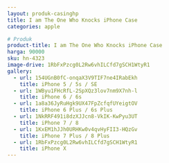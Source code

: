 ```yaml
---
layout: produk-casinghp
title: I am The One Who Knocks iPhone Case
categories: apple

# Produk
product-title: I am The One Who Knocks iPhone Case
harga: 90000
sku: hn-4323
image-drive: 1RbFxPzcg0L2Rw6vhILCfd7gSCH1WtyR1
gallery:
  - url: 154UGnB0fC-onqaX3V9TIF7ne4IRabEkh
    title: iPhone 5 / 5s / SE
  - url: 1WByu1FHcRfL-2SpXQz3lov7nm9X7nh-l
    title: iPhone 6 / 6s
  - url: 1a8a36JyRuHgk9UX47FpZcfqfUYeigtOV
    title: iPhone 6 Plus / 6s Plus
  - url: 1NkRRF491i8dzXJJcn8-VkIK-KwPyu3UT
    title: iPhone 7 / 8
  - url: 1KxEM1hJJh0URHKw0v4qvHyFII3-HQzGv
    title: iPhone 7 Plus / 8 Plus
  - url: 1RbFxPzcg0L2Rw6vhILCfd7gSCH1WtyR1
    title: iPhone X
---
```

